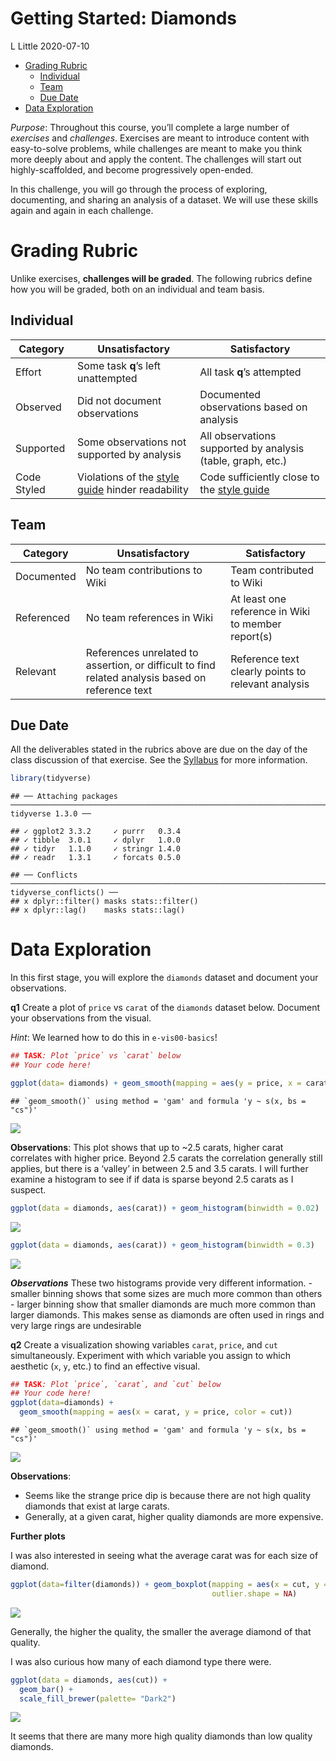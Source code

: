 Getting Started: Diamonds
================
L Little
2020-07-10

  - [Grading Rubric](#grading-rubric)
      - [Individual](#individual)
      - [Team](#team)
      - [Due Date](#due-date)
  - [Data Exploration](#data-exploration)

*Purpose*: Throughout this course, you’ll complete a large number of
*exercises* and *challenges*. Exercises are meant to introduce content
with easy-to-solve problems, while challenges are meant to make you
think more deeply about and apply the content. The challenges will start
out highly-scaffolded, and become progressively open-ended.

In this challenge, you will go through the process of exploring,
documenting, and sharing an analysis of a dataset. We will use these
skills again and again in each challenge.

<!-- include-rubric -->

# Grading Rubric

<!-- -------------------------------------------------- -->

Unlike exercises, **challenges will be graded**. The following rubrics
define how you will be graded, both on an individual and team basis.

## Individual

<!-- ------------------------- -->

| Category    | Unsatisfactory                                                                   | Satisfactory                                                               |
| ----------- | -------------------------------------------------------------------------------- | -------------------------------------------------------------------------- |
| Effort      | Some task **q**’s left unattempted                                               | All task **q**’s attempted                                                 |
| Observed    | Did not document observations                                                    | Documented observations based on analysis                                  |
| Supported   | Some observations not supported by analysis                                      | All observations supported by analysis (table, graph, etc.)                |
| Code Styled | Violations of the [style guide](https://style.tidyverse.org/) hinder readability | Code sufficiently close to the [style guide](https://style.tidyverse.org/) |

## Team

<!-- ------------------------- -->

| Category   | Unsatisfactory                                                                                   | Satisfactory                                       |
| ---------- | ------------------------------------------------------------------------------------------------ | -------------------------------------------------- |
| Documented | No team contributions to Wiki                                                                    | Team contributed to Wiki                           |
| Referenced | No team references in Wiki                                                                       | At least one reference in Wiki to member report(s) |
| Relevant   | References unrelated to assertion, or difficult to find related analysis based on reference text | Reference text clearly points to relevant analysis |

## Due Date

<!-- ------------------------- -->

All the deliverables stated in the rubrics above are due on the day of
the class discussion of that exercise. See the
[Syllabus](https://docs.google.com/document/d/1jJTh2DH8nVJd2eyMMoyNGroReo0BKcJrz1eONi3rPSc/edit?usp=sharing)
for more information.

``` r
library(tidyverse)
```

    ## ── Attaching packages ──────────────────────────────────────────────────────────────────────────────────────────── tidyverse 1.3.0 ──

    ## ✓ ggplot2 3.3.2     ✓ purrr   0.3.4
    ## ✓ tibble  3.0.1     ✓ dplyr   1.0.0
    ## ✓ tidyr   1.1.0     ✓ stringr 1.4.0
    ## ✓ readr   1.3.1     ✓ forcats 0.5.0

    ## ── Conflicts ─────────────────────────────────────────────────────────────────────────────────────────────── tidyverse_conflicts() ──
    ## x dplyr::filter() masks stats::filter()
    ## x dplyr::lag()    masks stats::lag()

# Data Exploration

<!-- -------------------------------------------------- -->

In this first stage, you will explore the `diamonds` dataset and
document your observations.

**q1** Create a plot of `price` vs `carat` of the `diamonds` dataset
below. Document your observations from the visual.

*Hint*: We learned how to do this in `e-vis00-basics`\!

``` r
## TASK: Plot `price` vs `carat` below
## Your code here!

ggplot(data= diamonds) + geom_smooth(mapping = aes(y = price, x = carat))
```

    ## `geom_smooth()` using method = 'gam' and formula 'y ~ s(x, bs = "cs")'

![](c00-diamonds-assignment_files/figure-gfm/q1-task-1.png)<!-- -->

**Observations**: This plot shows that up to \~2.5 carats, higher carat
correlates with higher price. Beyond 2.5 carats the correlation
generally still applies, but there is a ‘valley’ in between 2.5 and 3.5
carats. I will further examine a histogram to see if if data is sparse
beyond 2.5 carats as I suspect.

``` r
ggplot(data = diamonds, aes(carat)) + geom_histogram(binwidth = 0.02)
```

![](c00-diamonds-assignment_files/figure-gfm/unnamed-chunk-1-1.png)<!-- -->

``` r
ggplot(data = diamonds, aes(carat)) + geom_histogram(binwidth = 0.3)
```

![](c00-diamonds-assignment_files/figure-gfm/unnamed-chunk-2-1.png)<!-- -->

***Observations*** These two histograms provide very different
information. - smaller binning shows that some sizes are much more
common than others - larger binning show that smaller diamonds are much
more common than larger diamonds. This makes sense as diamonds are often
used in rings and very large rings are undesirable

**q2** Create a visualization showing variables `carat`, `price`, and
`cut` simultaneously. Experiment with which variable you assign to which
aesthetic (`x`, `y`, etc.) to find an effective visual.

``` r
## TASK: Plot `price`, `carat`, and `cut` below
## Your code here!
ggplot(data=diamonds) + 
  geom_smooth(mapping = aes(x = carat, y = price, color = cut))
```

    ## `geom_smooth()` using method = 'gam' and formula 'y ~ s(x, bs = "cs")'

![](c00-diamonds-assignment_files/figure-gfm/q2-task-1.png)<!-- -->

**Observations**:

  - Seems like the strange price dip is because there are not high
    quality diamonds that exist at large carats.
  - Generally, at a given carat, higher quality diamonds are more
    expensive.

**Further plots**

I was also interested in seeing what the average carat was for each size
of diamond.

``` r
ggplot(data=filter(diamonds)) + geom_boxplot(mapping = aes(x = cut, y = carat),
                                             outlier.shape = NA)
```

![](c00-diamonds-assignment_files/figure-gfm/unnamed-chunk-3-1.png)<!-- -->

Generally, the higher the quality, the smaller the average diamond of
that quality.

I was also curious how many of each diamond type there were.

``` r
ggplot(data = diamonds, aes(cut)) + 
  geom_bar() +
  scale_fill_brewer(palette= "Dark2")
```

![](c00-diamonds-assignment_files/figure-gfm/unnamed-chunk-4-1.png)<!-- -->

It seems that there are many more high quality diamonds than low quality
diamonds.
